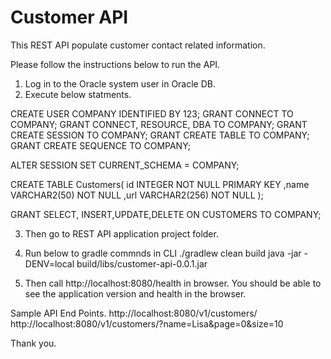 # Customer API

This REST API populate customer contact related information.

Please follow the instructions below to run the API.

1. Log in to the Oracle system user in Oracle DB.
2. Execute below statments.

CREATE USER COMPANY IDENTIFIED BY 123;
GRANT CONNECT TO COMPANY;
GRANT CONNECT, RESOURCE, DBA TO COMPANY;
GRANT CREATE SESSION TO COMPANY;
GRANT CREATE TABLE TO COMPANY;
GRANT CREATE SEQUENCE TO COMPANY;

ALTER SESSION SET CURRENT_SCHEMA = COMPANY;

CREATE TABLE Customers(
   id     INTEGER  NOT NULL PRIMARY KEY 
  ,name   VARCHAR2(50) NOT NULL
  ,url    VARCHAR2(256) NOT NULL
);

GRANT SELECT, INSERT,UPDATE,DELETE ON CUSTOMERS TO COMPANY;

3. Then go to REST API application project folder.

4. Run below to gradle commnds in CLI
 ./gradlew clean build
 java -jar -DENV=local build/libs/customer-api-0.0.1.jar 
 
5. Then call http://localhost:8080/health in browser. You should be able to see the application version and health in the browser.

Sample API End Points.
http://localhost:8080/v1/customers/
http://localhost:8080/v1/customers/?name=Lisa&page=0&size=10

Thank you.



